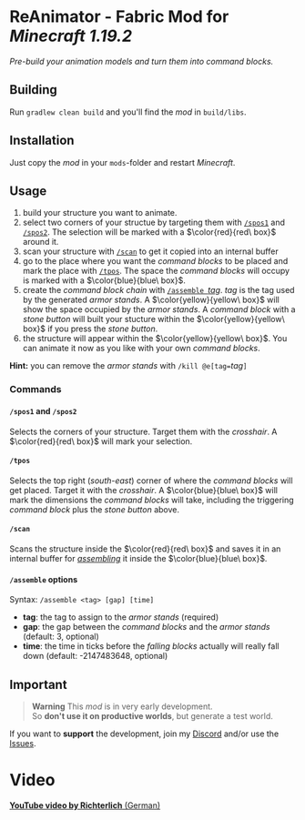 # ReAnimator - Fabric Mod for *Minecraft 1.19.2*
*Pre-build your animation models and turn them into command blocks.*

## Building
Run `gradlew clean build` and you'll find the *mod* in `build/libs`.

## Installation
Just copy the *mod* in your `mods`-folder and restart *Minecraft*.

## Usage
1. build your structure you want to animate.
2. select two corners of your structue by targeting them with [`/spos1`](#spos1-and-spos2) and [`/spos2`](#spos1-and-spos2). The selection will be marked with a $\color{red}{red\ box}$ around it.
3. scan your structure with [`/scan`](#scan) to get it copied into an internal buffer
4. go to the place where you want the *command blocks* to be placed and mark the place with [`/tpos`](#tpos). The space the *command blocks* will occupy is marked with a $\color{blue}{blue\ box}$.
5. create the *command block chain* with [`/assemble `*tag*](#assemble-options). *tag* is the tag used by the generated *armor stands*. A $\color{yellow}{yellow\ box}$ will show the space occupied by the *armor stands*. A *command block* with a *stone button* will built your stucture within the $\color{yellow}{yellow\ box}$ if you press the *stone button*.
6. the structure will appear within the $\color{yellow}{yellow\ box}$.
You can animate it now as you like with your own *command blocks*.

**Hint:** you can remove the *armor stands* with `/kill @e[tag=`*tag*`]`

### Commands
#### `/spos1` and `/spos2`
Selects the corners of your structure. Target them with the *crosshair*. A $\color{red}{red\ box}$ will mark your selection.
#### `/tpos`
Selects the top right (*south-east*) corner of where the *command blocks* will get placed. Target it with the *crosshair*. A $\color{blue}{blue\ box}$ will mark the dimensions the *command blocks* will take, including the triggering *command block* plus the *stone button* above.
#### `/scan`
Scans the structure inside the $\color{red}{red\ box}$ and saves it in an internal buffer for [*assembling*](#assemble-options) it inside the $\color{blue}{blue\ box}$.
#### `/assemble` options
Syntax: `/assemble <tag> [gap] [time]`
- **tag**: the tag to assign to the *armor stands* (required)
- **gap**: the gap between the *command blocks* and the *armor stands* (default: 3, optional)
- **time**: the time in ticks before the *falling blocks* actually will really fall down (default: -2147483648, optional)

## Important
> __Warning__
> This *mod* is in very early development.<br />
> So **don't use it on productive worlds**, but generate a test world.<br />

If you want to **support** the development, join my [Discord](https://discord.gg/tkX9BcwCCS) and/or use the [Issues](https://github.com/velnias75/ReAnimator/issues).

# Video
[**YouTube video by Richterlich** (German)](https://youtu.be/XPBeLFLsFO0)
